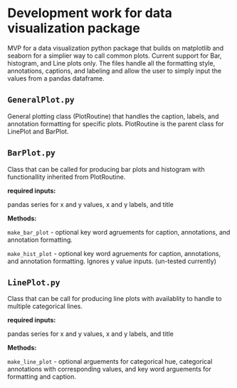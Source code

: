 # Development work for data visualization package
MVP for a data visualization python package that builds on matplotlib and seaborn for a simplier way to call common plots. 
Current support for Bar, histogram, and Line plots only.
The files handle all the formatting style, annotations, captions, and labeling and allow the user to simply 
input the values from a pandas dataframe. 

## `GeneralPlot.py`
General plotting class (PlotRoutine) that handles the caption, labels, and annotation formatting for specific plots. 
PlotRoutine is the parent class for LinePlot and BarPlot.

## `BarPlot.py`
Class that can be called for producing bar plots and histogram with functionallity inherited from PlotRoutine.

**required inputs:**  

pandas series for x and y values, x and y labels, and title

**Methods:** 

`make_bar_plot` - optional key word agruements for caption, annotations, and annotation formatting.

`make_hist_plot` - optional key word agruements for caption, annotations, and annotation formatting. Ignores y value inputs.
(un-tested currently)

## `LinePlot.py`
Class that can be call for producing line plots with availablity to handle to multiple categorical lines. 

**required inputs:**

pandas series for x and y values, x and y labels, and title

**Methods:** 

`make_line_plot` - optional arguements for categorical hue, categorical annotations with corresponding values, and key word
arguements for formatting and caption. 
